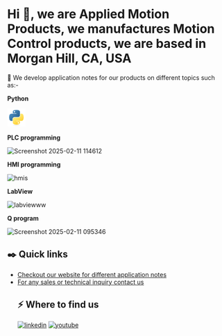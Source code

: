 <h1>Hi 👋, we are Applied Motion Products, we manufactures Motion Control products, we are based in Morgan Hill, CA, USA</h1>
<p> 🔦 We develop application notes for our products on different topics such as:-  
  



  

  
 </p>

**Python**


<p><a target="_blank" href="https://raw.githubusercontent.com/devicons/devicon/master/icons/python/python-original.svg" style="display: inline-block;"><img src="https://raw.githubusercontent.com/devicons/devicon/master/icons/python/python-original.svg" alt="python" width="42" height="42" /></a></p>



**PLC programming**


![Screenshot 2025-02-11 114612](https://github.com/user-attachments/assets/8522dd9a-73b3-488b-bdf7-83e3a93d75fb)



**HMI programming**


![hmis](https://github.com/user-attachments/assets/00f9f3d1-df92-49be-b4a7-bbe5c6e81e5d)



**LabView**


![labviewww](https://github.com/user-attachments/assets/54ef95bb-8ff5-4c8d-85d3-4eb9bdaa92d2)



**Q program**


![Screenshot 2025-02-11 095346](https://github.com/user-attachments/assets/2f0e1ab1-17aa-4a78-967b-d4af9db44888)



<h2>✒️ Quick links</h2>
<ul>
<li><a target="_blank" href="https://www.applied-motion.com/s/support/application-notes">Checkout our website for different application notes</a></li>
<li><a target="_blank" href="https://www.applied-motion.com/s/contact-us">For any sales or technical inquiry contact us</a></li>
<h2>⚡️ Where to find us</h2>
<p><a target="_blank" href="https://www.linkedin.com/in/company/applied-motion-products" style="display: inline-block;"><img src="https://img.shields.io/badge/linkedin-logo?style=for-the-badge&logo=linkedin&logoColor=white&color=%230a77b6" alt="linkedin" /></a>
<a target="_blank" href="https://www.youtube.com/@Applied-motion" style="display: inline-block;"><img src="https://img.shields.io/badge/youtube-logo?style=for-the-badge&logo=youtube&logoColor=white&color=%23cc0000" alt="youtube" /></a></p>


